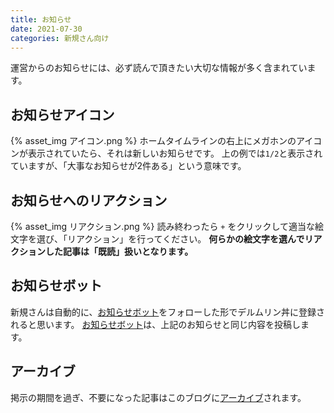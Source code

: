 ```yaml
---
title: お知らせ
date: 2021-07-30
categories: 新規さん向け
---
```


運営からのお知らせには、必ず読んで頂きたい大切な情報が多く含まれています。

## お知らせアイコン

{% asset_img アイコン.png %}
ホームタイムラインの右上にメガホンのアイコンが表示されていたら、それは新しいお知らせです。
上の例では`1/2`と表示されていますが、「大事なお知らせが2件ある」という意味です。

## お知らせへのリアクション

{% asset_img リアクション.png %}
読み終わったら `+` をクリックして適当な絵文字を選び、「リアクション」を行ってください。
__何らかの絵文字を選んでリアクションした記事は「既読」扱いとなります。__

## お知らせボット

新規さんは自動的に、[お知らせボット](/articles/お知らせボット)をフォローした形でデルムリン丼に登録されると思います。
[お知らせボット](/articles/お知らせボット)は、上記のお知らせと同じ内容を投稿します。

## アーカイブ

掲示の期間を過ぎ、不要になった記事はこのブログに[アーカイブ](/categories/お知らせ)されます。
